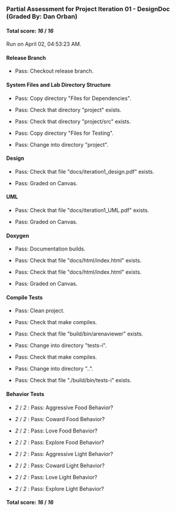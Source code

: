### Partial Assessment for Project Iteration 01 - DesignDoc (Graded By: Dan Orban)

#### Total score: _16_ / _16_

Run on April 02, 04:53:23 AM.


#### Release Branch

+ Pass: Checkout release branch.




#### System Files and Lab Directory Structure

+ Pass: Copy directory "Files for Dependencies".



+ Pass: Check that directory "project" exists.

+ Pass: Check that directory "project/src" exists.

+ Pass: Copy directory "Files for Testing".



+ Pass: Change into directory "project".


#### Design

+ Pass: Check that file "docs/iteration1_design.pdf" exists.

+ Pass: Graded on Canvas.




#### UML

+ Pass: Check that file "docs/iteration1_UML.pdf" exists.

+ Pass: Graded on Canvas.




#### Doxygen

+ Pass: Documentation builds.



+ Pass: Check that file "docs/html/index.html" exists.

+ Pass: Check that file "docs/html/index.html" exists.

+ Pass: Graded on Canvas.




#### Compile Tests

+ Pass: Clean project.



+ Pass: Check that make compiles.



+ Pass: Check that file "build/bin/arenaviewer" exists.

+ Pass: Change into directory "tests-i".

+ Pass: Check that make compiles.



+ Pass: Change into directory "..".

+ Pass: Check that file "./build/bin/tests-i" exists.


#### Behavior Tests

+  _2_ / _2_ : Pass: Aggressive Food Behavior?



+  _2_ / _2_ : Pass: Coward Food Behavior?



+  _2_ / _2_ : Pass: Love Food Behavior?



+  _2_ / _2_ : Pass: Explore Food Behavior?



+  _2_ / _2_ : Pass: Aggressive Light Behavior?



+  _2_ / _2_ : Pass: Coward Light Behavior?



+  _2_ / _2_ : Pass: Love Light Behavior?



+  _2_ / _2_ : Pass: Explore Light Behavior?



#### Total score: _16_ / _16_

